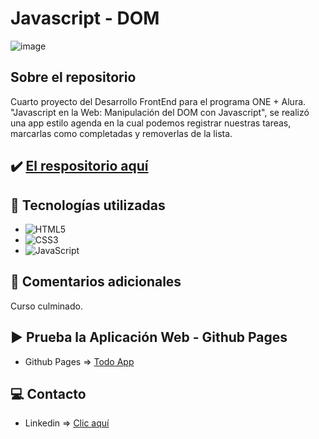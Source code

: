 # Javascript - DOM

![image](https://cdn.jsdelivr.net/gh/K3yJey/javascript-DOM@main/assets/homePage_TodoApp.png)

## Sobre el repositorio
Cuarto proyecto del Desarrollo FrontEnd para el programa ONE + Alura. "Javascript en la Web: Manipulación del DOM con Javascript", se realizó una app estilo agenda en la cual podemos registrar nuestras tareas, marcarlas como completadas y removerlas de la lista.

## ✔️ [El respositorio aquí](https://github.com/K3yJey/javascript-DOM.git)

## 🔧 Tecnologías utilizadas
* ![HTML5](https://img.shields.io/badge/html5-%23E34F26.svg?style=for-the-badge&logo=html5&logoColor=white)
* ![CSS3](https://img.shields.io/badge/css3-%231572B6.svg?style=for-the-badge&logo=css3&logoColor=white)
* ![JavaScript](https://img.shields.io/badge/javascript-%23323330.svg?style=for-the-badge&logo=javascript&logoColor=%23F7DF1E)

## 📌 Comentarios adicionales 
Curso culminado.

## ▶️ Prueba la Aplicación Web - Github Pages
* Github Pages => [Todo App](https://k3yjey.github.io/javascript-DOM/)

## 💻 Contacto
* Linkedin => [Clic aquí](https://www.linkedin.com/in/k3yjey-dev/)